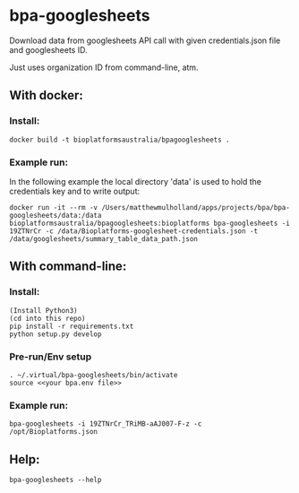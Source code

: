 # bpa-googlesheets

Download data from googlesheets API call with given credentials.json file and googlesheets ID.

Just uses organization ID from command-line, atm.

## With docker:

### Install:
```
docker build -t bioplatformsaustralia/bpagooglesheets .
```

### Example run:
In the following example the local directory 'data' is used to hold the credentials key and to write output:
```
docker run -it --rm -v /Users/matthewmulholland/apps/projects/bpa/bpa-googlesheets/data:/data bioplatformsaustralia/bpagooglesheets:bioplatforms bpa-googlesheets -i 19ZTNrCr -c /data/Bioplatforms-googlesheet-credentials.json -t /data/googlesheets/summary_table_data_path.json
```

## With command-line:

### Install:
```
(Install Python3)
(cd into this repo)
pip install -r requirements.txt
python setup.py develop
```
### Pre-run/Env setup
```
. ~/.virtual/bpa-googlesheets/bin/activate
source <<your bpa.env file>>
```

### Example run:
```
bpa-googlesheets -i 19ZTNrCr_TRiMB-aAJ007-F-z -c /opt/Bioplatforms.json
```

## Help:
```
bpa-googlesheets --help
```




